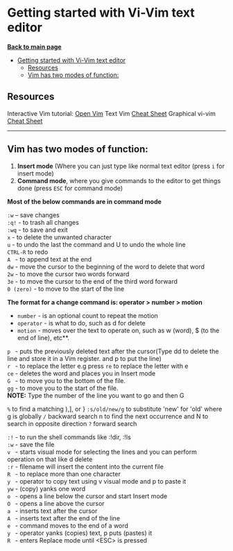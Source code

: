 # Getting started with Vi-Vim text editor

**[Back to main page](https://github.com/ObaraOrg/obara_lab)**

<!-- TOC -->

- [Getting started with Vi-Vim text editor](#getting-started-with-vi-vim-text-editor)
  - [Resources](#resources)
  - [Vim has two modes of function:](#vim-has-two-modes-of-function)

<!-- /TOC -->

## Resources

Interactive Vim tutorial: [Open Vim](https://openvim.com/)
Text Vim [Cheat Sheet](https://vim.rtorr.com/lang/en_us)
Graphical vi-vim [Cheat Sheet](http://www.viemu.com/a_vi_vim_graphical_cheat_sheet_tutorial.html)

---

## Vim has two modes of function:

1. **Insert mode** (Where you can just type like normal text editor (press `i` for insert mode)
2. **Command mode**, where you give commands to the editor to get things done (press `ESC` for command mode)

**Most of the below commands are in command mode**

`:w` – save changes<br>
`:q!` - to trash all changes<br>
`:wq` - to save and exit<br>
`x` - to delete the unwanted character<br>
`u` - to undo the last the command and U to undo the whole line<br>
`CTRL-R` to redo<br>
`A ` - to append text at the end<br>
`dw` - move the cursor to the beginning of the word to delete that word<br>
`2w` - to move the cursor two words forward<br>
`3e` - to move the cursor to the end of the third word forward<br>
`0 (zero)` - to move to the start of the line<br>

**The format for a change command is:  operator > number > motion**

 - `number` - is an optional count to repeat the motion
 - `operator` - is what to do, such as d for delete
 - `motion` - moves over the text to operate on, such as w (word), $ (to the end of line), etc**.

`p ` - puts the previously deleted text after the cursor(Type dd to delete the line and store it in a Vim register. and p to put the line)<br>
`r ` - to replace the letter e.g press `re` to replace the letter with e <br>
`ce` - deletes the word and places you in Insert mode<br>
`G ` - to move you to the bottom of the file.<br>
`gg` - to move you to the start of the file.<br>
**NOTE:** Type the number of the line you want to go and then G<br>

`%` to find a matching ),], or }
`:s/old/new/g` to substitute 'new' for 'old' where g is globally
`/` backward search n to find the next occurrence and N to search in opposite direction
`?` forward search

`:!` - to run the shell commands like :!dir, :!ls <br>
`:w` - save the file<br>
`v ` - starts visual mode for selecting the lines and you can perform operation on that like d delete <br>
`:r` - filename will insert the content into the current file<br>
`R ` - to replace more than one character<br>
`y ` - operator to copy text using v visual mode and p to paste it<br>
`yw` - (copy) yanks one word<br>
`o ` - opens a line below the cursor and start Insert mode<br>
`O ` - opens a line above the cursor<br>
`a ` - inserts text after the cursor<br>
`A ` - inserts text after the end of the line<br>
`e ` - command moves to the end of a word<br>
`y ` - operator yanks (copies) text, p puts (pastes) it<br>
`R ` - enters Replace mode until \<ESC\> is pressed<br>

